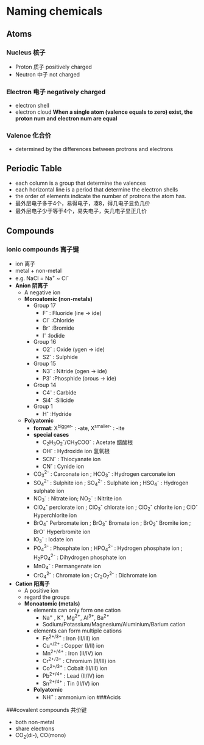 # Naming chemicals
## Atoms
### Nucleus 核子
- Proton 质子 positively charged
- Neutron 中子 not charged
### Electron 电子 negatively charged
- electron shell
- electron cloud
**When a single atom (valence equals to zero) exist, the proton num and electron num are equal**

### Valence 化合价
- determined by the differences between protrons and electrons

## Periodic Table 
- each column is a group that determine the valences
- each horizontal line is a period that determine the electron shells
- the order of elements indicate the number of protrons the atom has.
- 最外层电子多于4个，易得电子，凑8，得几电子显负几价
- 最外层电子少于等于4个，易失电子，失几电子显正几价

## Compounds
### ionic compounds 离子键
  - ion 离子
  - metal + non-metal
  - e.g. NaCl = Na<sup>+</sup> ~ Cl<sup>-</sup>
  - **Anion 阴离子**
    - A negative ion
    - **Monoatomic (non-metals)**
      - Group 17
        - F<sup>-</sup> : Fluoride (ine -> ide)
        - Cl<sup>-</sup> :Chloride
        - Br<sup>-</sup> :Bromide
        - I<sup>-</sup> :Iodide
      - Group 16
        - O2<sup>-</sup> : Oxide  (ygen -> ide)
        - S2<sup>-</sup> : Sulphide
      - Group 15
        - N3<sup>-</sup> : Nitride (ogen -> ide)
        - P3<sup>-</sup> :Phosphide (orous -> ide)
      - Group 14
        - C4<sup>-</sup> : Carbide
        - Si4<sup>-</sup> :Silicide
      - Group 1
        - H<sup>-</sup> :Hydride
    - **Polyatomic**
      - **format**: X<sup>bigger-</sup> : -ate, X<sup>smaller-</sup> : -ite
      - **special cases**
        - C<sub>2</sub>H<sub>3</sub>O<sub>2</sub><sup>-</sup>/CH<sub>3</sub>COO<sup>-</sup> : Acetate 醋酸根
        - OH<sup>-</sup> : Hydroxide ion 氢氧根
        - SCN<sup>-</sup> : Thiocyanate ion
        - CN<sup>-</sup> : Cynide ion
      - CO<sub>3</sub><sup>2-</sup> : Carconate ion ; HCO<sub>3</sub><sup>-</sup> : Hydrogen carconate ion
      - SO<sub>4</sub><sup>2-</sup> : Sulphite ion ; SO<sub>4</sub><sup>2-</sup>  : Sulphate ion ; HSO<sub>4</sub><sup>-</sup> : Hydrogen sulphate ion
      - NO<sub>3</sub><sup>-</sup> : Nitrate ion; NO<sub>2</sub><sup>-</sup> : Nitrite ion
      - ClO<sub>4</sub><sup>-</sup> perclorate ion ; ClO<sub>3</sub><sup>-</sup> chlorate ion ; ClO<sub>2</sub><sup>-</sup> chlorite ion ; ClO<sup>-</sup> Hyperchlorite ion
      - BrO<sub>4</sub><sup>-</sup> Perbromate ion ; BrO<sub>3</sub><sup>-</sup> Bromate ion ; BrO<sub>2</sub><sup>-</sup> Bromite ion ; BrO<sup>-</sup> Hyperbromite ion
      - IO<sub>3</sub><sup>-</sup> : Iodate ion
      - PO<sub>4</sub><sup>3-</sup> : Phosphate ion ; HPO<sub>4</sub><sup>2-</sup> :  Hydrogen phosphate ion ; H<sub>2</sub>PO<sub>4</sub><sup>2-</sup> :  Dihydrogen phosphate ion
      - MnO<sub>4</sub><sup>-</sup>  : Permangenate ion
      - CrO<sub>4</sub><sup>2-</sup> :  Chromate ion ; Cr<sub>2</sub>O<sub>7</sub><sup>2-</sup> :  Dichromate ion
- **Cation 阳离子**
  - A positive ion
  - regard the groups
  - **Monoatomic (metals)**
      - elements can only form one cation
        - Na<sup>+</sup> , K<sup>+</sup>, Mg<sup>2+</sup>, Al<sup>3+</sup>, Ba<sup>2+</sup>
        - Sodium/Potassium/Magnesium/Aluminium/Barium cation
      - elements can form multiple cations
        - Fe<sup>2+/3+</sup> : Iron (II/III) ion
        - Cu<sup>+/2+</sup> : Copper (I/II) ion
        - Mn<sup>2+/4+</sup> : Iron (II/IV) ion
        - Cr<sup>2+/3+</sup> : Chromium (II/III) ion
        - Co<sup>2+/3+</sup> : Cobalt (II/III) ion
        - Pb<sup>2+/4+</sup> : Lead (II/IV) ion
        - Sn<sup>2+/4+</sup> : Tin (II/IV) ion
      - **Polyatomic**
        - NH<sup>+</sup> : ammonium ion
###Acids

###covalent compounds 共价键
  - both non-metal
  - share electrons
  - CO<sub>2</sub>(di-), CO(mono)
